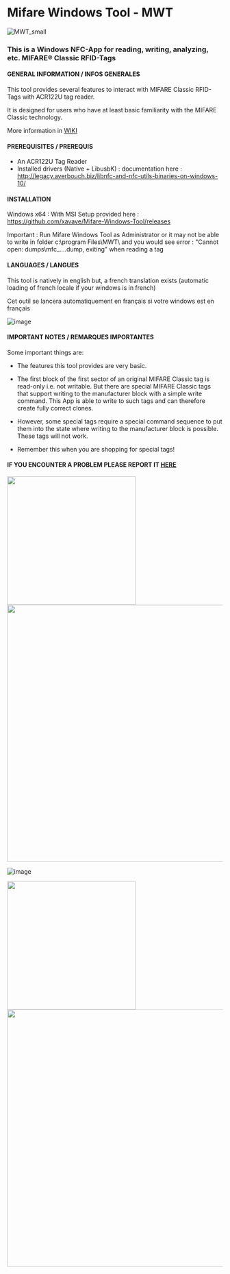 ﻿# Mifare Windows Tool - MWT 
 ![MWT_small](https://user-images.githubusercontent.com/3501675/73345370-3cb78d80-4284-11ea-8c17-e67fa8b54adc.png)
 
### This is a Windows NFC-App for reading, writing, analyzing, etc. MIFARE® Classic RFID-Tags

#### GENERAL INFORMATION / INFOS GENERALES

This tool provides several features to interact with MIFARE Classic RFID-Tags with ACR122U tag reader.

It is designed for users who have at least basic familiarity with the MIFARE Classic technology.

More information in <a href="https://github.com/xavave/Mifare-Windows-Tool/wiki">WIKI<a/> 

#### PREREQUISITES / PREREQUIS

- An ACR122U Tag Reader
- Installed drivers (Native + LibusbK) : documentation here : http://legacy.averbouch.biz/libnfc-and-nfc-utils-binaries-on-windows-10/

#### INSTALLATION

Windows x64 : With MSI Setup provided here : https://github.com/xavave/Mifare-Windows-Tool/releases

Important : Run Mifare Windows Tool as Administrator or it may not be able to write in folder c:\program Files\MWT\ and you would see error : "Cannot open: dumps\mfc_....dump, exiting" when reading a tag
 
#### LANGUAGES / LANGUES

This tool is natively in english but, a french translation exists (automatic loading of french locale if your windows is in french)

Cet outil se lancera automatiquement en français si votre windows est en français

![image](https://user-images.githubusercontent.com/3501675/73377680-b0c35700-42bf-11ea-8002-4fda409fd045.png)


#### IMPORTANT NOTES / REMARQUES IMPORTANTES

Some important things are:

- The features this tool provides are very basic.

- The first block of the first sector of an original
MIFARE Classic tag is read-only i.e. not writable. But there
are special MIFARE Classic tags that support writing to the
manufacturer block with a simple write command. This App is able to
write to such tags and can therefore create fully correct clones.

- However, some special tags require a special command sequence
to put them into the state where writing to the manufacturer block is possible.
These tags will not work.

- Remember this when you are shopping for special tags!

#### IF YOU ENCOUNTER A PROBLEM PLEASE REPORT IT <a href="https://github.com/xavave/Mifare-Windows-Tool/issues">HERE</a> 

<img src="https://user-images.githubusercontent.com/3501675/73281623-8c4c7980-41f0-11ea-967b-f649b0147f0a.png" width="300" height="auto" />
 
<img src="https://user-images.githubusercontent.com/3501675/73309783-3f35cb00-4223-11ea-9df6-73375f301b28.png" width="600" height="auto" /> 

![image](https://user-images.githubusercontent.com/3501675/73364730-57e9c380-42ab-11ea-8a4c-31f3b0dace5c.png)

<img src="https://user-images.githubusercontent.com/3501675/73280408-c3219000-41ee-11ea-8e17-c7e6b5b952b8.png" width="300" height="auto" /> 
 <img src="https://user-images.githubusercontent.com/3501675/73311455-b91b8380-4226-11ea-8ff7-c53153d2ab51.png" width="600" height="auto" />  

